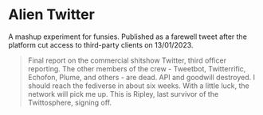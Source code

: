 # Alien Twitter 

A mashup experiment for funsies. Published as a farewell tweet after the platform cut access to third-party clients on 13/01/2023. 

> Final report on the commercial shitshow Twitter, third officer reporting. The other members of the crew - Tweetbot, Twitterrific, Echofon, Plume, and others - are dead. API and goodwill destroyed. I should reach the fediverse in about six weeks. With a little luck, the network will pick me up. This is Ripley, last survivor of the Twittosphere, signing off.
